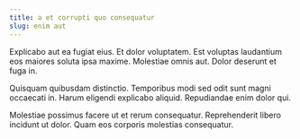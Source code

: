 ```yaml
---
title: a et corrupti quo consequatur
slug: enim aut
---
```


Explicabo aut ea fugiat eius. Et dolor voluptatem. Est voluptas laudantium eos maiores soluta ipsa maxime. Molestiae omnis aut. Dolor deserunt et fuga in.

Quisquam quibusdam distinctio. Temporibus modi sed odit sunt magni occaecati in. Harum eligendi explicabo aliquid. Repudiandae enim dolor qui.

Molestiae possimus facere ut et rerum consequatur. Reprehenderit libero incidunt ut dolor. Quam eos corporis molestias consequatur.

